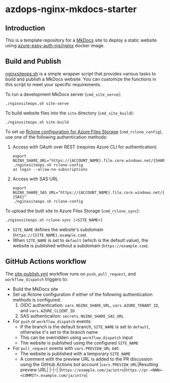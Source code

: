 # azdops-nginx-mkdocs-starter

## Introduction

This is a template repository for a [MkDocs] site to deploy a static website using [azure-easy-auth-njs/nginx][azure-easy-auth-njs] docker image.

[MkDocs]: https://www.mkdocs.org
[azure-easy-auth-njs]: https://github.com/yaegashi/azure-easy-auth-njs

## Build and Publish

[nginxsiteops.sh](nginxsiteops.sh) is a simple wrapper script that provides various tasks to build and publish a MkDocs website.
You can customize the functions in this script to meet your specific requirements.

To run a development MkDocs server (`cmd_site_serve`):

```
./nginxsiteops.sh site-serve
```

To build website files into the `site` directory (`cmd_site_build`):

```
./nginxsiteops.sh site-build
```

To set up [Rclone configuration for Azure Files Storage](https://rclone.org/azurefiles/) (`cmd_rclone_config`),
use one of the following authentication methods:

1. Access with OAuth over REST (requires Azure CLI for authentication)
    ```
    export NGINX_SHARE_URL="https://{ACCOUNT_NAME}.file.core.windows.net/{SHARE_NAME}"
    ./nginxsiteops.sh rclone-config
    az login --allow-no-subscriptions
    ```
2. Access with SAS URL
    ```
    export NGINX_SHARE_SAS_URL="https://{ACCOUNT_NAME}.file.core.windows.net/{SHARE_NAME}?{SAS}"
    ./nginxsiteops.sh rclone-config
    ```

To upload the built site to Azure Files Storage (`cmd_rclone_sync`):

```
./nginxsiteops.sh rclone-sync [<SITE_NAME>]
```

- `SITE_NAME` defines the website's subdomain (`https://{SITE_NAME}.example.com`).
- When `SITE_NAME` is set to `default` (which is the default value), the website is published without a subdomain (`https://example.com`).

## GitHub Actions workflow

The [site-publish.yml](.github/workflows/site-publish.yml) workflow runs on `push`, `pull_request`, and `workflow_dispatch` triggers to:

- Build the MkDocs site
- Set up Rclone configuration if either of the following authentication methods is configured:
  1. OIDC authentication: `vars.NGINX_SHARE_URL`, `vars.AZURE_TENANT_ID`, and `vars.AZURE_CLIENT_ID`
  2. SAS authentication: `secrets.NGINX_SHARE_SAS_URL`
- For `push` or `workflow_dispatch` events:
  - If the branch is the default branch, `SITE_NAME` is set to `default`, otherwise it's set to the branch name
  - This can be overridden using `workflow_dispatch` input
  - The website is published using the configured `SITE_NAME`
- For `pull_request` events with `vars.PREVIEW_URL` set:
  - The website is published with a temporary `SITE_NAME`
  - A comment with the preview URL is added to the PR discussion using the GitHub Actions bot account
    |`vars.PREVIEW_URL`|Resulting preview URL|
    |-|-|
    |`https://example.com/ja/intro`|`https://pr-<NNN>-<COMMIT>.example.com/ja/intro`|
